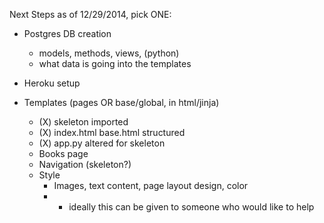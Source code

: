 Next Steps as of 12/29/2014, pick ONE:

- Postgres DB creation
  - models, methods, views, (python)
  - what data is going into the templates

- Heroku setup
- Templates (pages OR base/global, in html/jinja)
  - (X) skeleton imported
  - (X) index.html base.html structured
  - (X) app.py altered for skeleton
  - Books page
  - Navigation (skeleton?)
  - Style
    - Images, text content, page layout design, color
    -   - ideally this can be given to someone who would like to help
